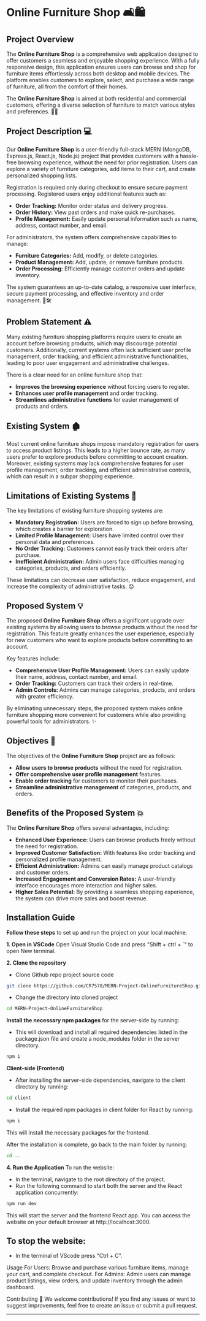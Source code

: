 # Online Furniture Shop 🛋️🛍️

## Project Overview

The **Online Furniture Shop** is a comprehensive web application designed to offer customers a seamless and enjoyable shopping experience. With a fully responsive design, this application ensures users can browse and shop for furniture items effortlessly across both desktop and mobile devices. The platform enables customers to explore, select, and purchase a wide range of furniture, all from the comfort of their homes.

The **Online Furniture Shop** is aimed at both residential and commercial customers, offering a diverse selection of furniture to match various styles and preferences. 🏡🏢

## Project Description 💻

Our **Online Furniture Shop** is a user-friendly full-stack MERN (MongoDB, Express.js, React.js, Node.js) project that provides customers with a hassle-free browsing experience, without the need for prior registration. Users can explore a variety of furniture categories, add items to their cart, and create personalized shopping lists. 

Registration is required only during checkout to ensure secure payment processing. Registered users enjoy additional features such as:

- **Order Tracking:** Monitor order status and delivery progress.
- **Order History:** View past orders and make quick re-purchases.
- **Profile Management:** Easily update personal information such as name, address, contact number, and email.

For administrators, the system offers comprehensive capabilities to manage:

- **Furniture Categories:** Add, modify, or delete categories.
- **Product Management:** Add, update, or remove furniture products.
- **Order Processing:** Efficiently manage customer orders and update inventory.

The system guarantees an up-to-date catalog, a responsive user interface, secure payment processing, and effective inventory and order management. 🔄🛠️

## Problem Statement ⚠️

Many existing furniture shopping platforms require users to create an account before browsing products, which may discourage potential customers. Additionally, current systems often lack sufficient user profile management, order tracking, and efficient administrative functionalities, leading to poor user engagement and administrative challenges. 

There is a clear need for an online furniture shop that:

- **Improves the browsing experience** without forcing users to register.
- **Enhances user profile management** and order tracking.
- **Streamlines administrative functions** for easier management of products and orders.

## Existing System 🏚️

Most current online furniture shops impose mandatory registration for users to access product listings. This leads to a higher bounce rate, as many users prefer to explore products before committing to account creation. Moreover, existing systems may lack comprehensive features for user profile management, order tracking, and efficient administrative controls, which can result in a subpar shopping experience.

## Limitations of Existing Systems 🚫

The key limitations of existing furniture shopping systems are:

- **Mandatory Registration:** Users are forced to sign up before browsing, which creates a barrier for exploration.
- **Limited Profile Management:** Users have limited control over their personal data and preferences.
- **No Order Tracking:** Customers cannot easily track their orders after purchase.
- **Inefficient Administration:** Admin users face difficulties managing categories, products, and orders efficiently.

These limitations can decrease user satisfaction, reduce engagement, and increase the complexity of administrative tasks. 😞

## Proposed System 💡

The proposed **Online Furniture Shop** offers a significant upgrade over existing systems by allowing users to browse products without the need for registration. This feature greatly enhances the user experience, especially for new customers who want to explore products before committing to an account.

Key features include:

- **Comprehensive User Profile Management:** Users can easily update their name, address, contact number, and email.
- **Order Tracking:** Customers can track their orders in real-time.
- **Admin Controls:** Admins can manage categories, products, and orders with greater efficiency.

By eliminating unnecessary steps, the proposed system makes online furniture shopping more convenient for customers while also providing powerful tools for administrators. ✨

## Objectives 🎯

The objectives of the **Online Furniture Shop** project are as follows:

- **Allow users to browse products** without the need for registration.
- **Offer comprehensive user profile management** features.
- **Enable order tracking** for customers to monitor their purchases.
- **Streamline administrative management** of categories, products, and orders.

## Benefits of the Proposed System 💥

The **Online Furniture Shop** offers several advantages, including:

- **Enhanced User Experience:** Users can browse products freely without the need for registration.
- **Improved Customer Satisfaction:** With features like order tracking and personalized profile management.
- **Efficient Administration:** Admins can easily manage product catalogs and customer orders.
- **Increased Engagement and Conversion Rates:** A user-friendly interface encourages more interaction and higher sales.
- **Higher Sales Potential:** By providing a seamless shopping experience, the system can drive more sales and boost revenue.

## Installation Guide

**Follow these steps** to set up and run the project on your local machine.

**1. Open in VSCode**
Open Visual Studio Code and press "Shift + ctrl + `" to open New terminal.

**2. Clone the repository**
- Clone Github repo project source code 
```bash
git clone https://github.com/CR7578/MERN-Project-OnlineFurnitureShop.git
```
- Change the directory into cloned project
```bash
cd MERN-Project-OnlineFurnitureShop
```

**Install the necessary npm packages** for the server-side by running:
- This will download and install all required dependencies listed in the package.json file and create a node_modules folder in the server directory.
```bash
npm i
```

**Client-side (Frontend)**
- After installing the server-side dependencies, navigate to the client directory by running:
```bash
cd client
```

- Install the required npm packages in client folder for React by running:
```bash
npm i
```
This will install the necessary packages for the frontend.

After the installation is complete, go back to the main folder by running:
```bash
cd ..
```

**4. Run the Application**
To run the website:
- In the terminal, navigate to the root directory of the project.
- Run the following command to start both the server and the React application concurrently:
```bash
npm run dev
```
This will start the server and the frontend React app. You can access the website on your default browser at http://localhost:3000.

## To stop the website:
- In the terminal of VScode press "Ctrl + C".

Usage
For Users: Browse and purchase various furniture items, manage your cart, and complete checkout.
For Admins: Admin users can manage product listings, view orders, and update inventory through the admin dashboard.

Contributing 🤝
We welcome contributions! If you find any issues or want to suggest improvements, feel free to create an issue or submit a pull request.

---
